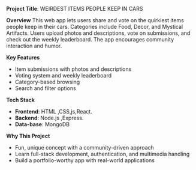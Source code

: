 **Project Title**: WEIRDEST ITEMS PEOPLE KEEP IN CARS

**Overview** 
This web app lets users share and vote on the quirkiest items people keep in their cars. Categories include Food, Decor, and Mystical Artifacts. Users upload photos and descriptions, vote on submissions, and check out the weekly leaderboard. The app encourages community interaction and humor.

**Key Features**
- Item submissions with photos and descriptions
- Voting system and weekly leaderboard
- Category-based browsing
- Search and  filter options

**Tech Stack**
- **Frontend**: HTML ,CSS,js,React.
- **Backend**: Node.js ,Express.
- **Data-base**: MongoDB

**Why This Project**
- Fun, unique concept with a community-driven approach
- Learn full-stack development, authentication, and multimedia handling
- Build a portfolio-worthy app with real-world applications